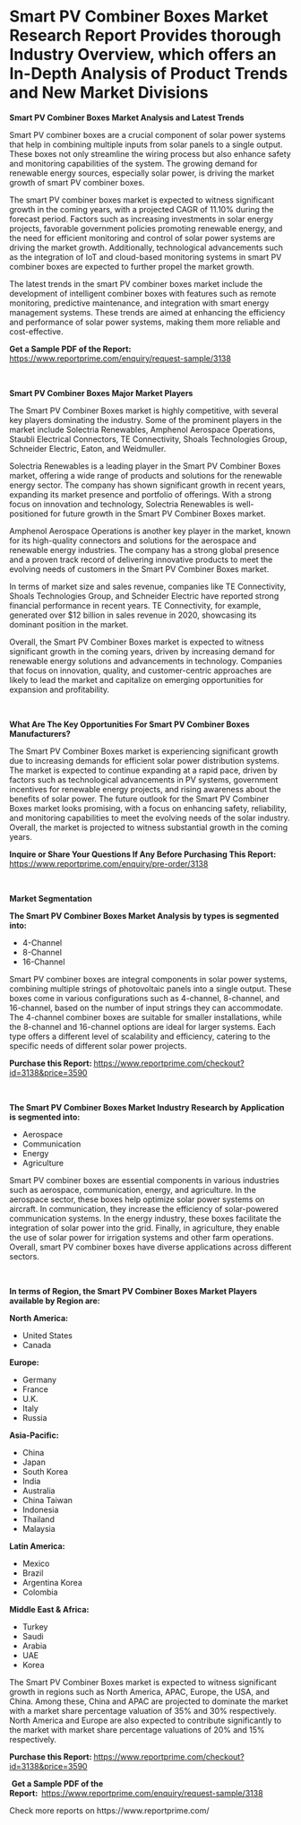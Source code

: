 <p><h1>Smart PV Combiner Boxes Market Research Report Provides thorough Industry Overview, which offers an In-Depth Analysis of Product Trends and New Market Divisions</h1></p><p><strong>Smart PV Combiner Boxes Market Analysis and Latest Trends</strong></p>
<p><p>Smart PV combiner boxes are a crucial component of solar power systems that help in combining multiple inputs from solar panels to a single output. These boxes not only streamline the wiring process but also enhance safety and monitoring capabilities of the system. The growing demand for renewable energy sources, especially solar power, is driving the market growth of smart PV combiner boxes.</p><p>The smart PV combiner boxes market is expected to witness significant growth in the coming years, with a projected CAGR of 11.10% during the forecast period. Factors such as increasing investments in solar energy projects, favorable government policies promoting renewable energy, and the need for efficient monitoring and control of solar power systems are driving the market growth. Additionally, technological advancements such as the integration of IoT and cloud-based monitoring systems in smart PV combiner boxes are expected to further propel the market growth.</p><p>The latest trends in the smart PV combiner boxes market include the development of intelligent combiner boxes with features such as remote monitoring, predictive maintenance, and integration with smart energy management systems. These trends are aimed at enhancing the efficiency and performance of solar power systems, making them more reliable and cost-effective.</p></p>
<p><strong>Get a Sample PDF of the Report:&nbsp;</strong> <a href="https://www.reportprime.com/enquiry/request-sample/3138">https://www.reportprime.com/enquiry/request-sample/3138</a></p>
<p>&nbsp;</p>
<p><strong>Smart PV Combiner Boxes Major Market Players</strong></p>
<p><p>The Smart PV Combiner Boxes market is highly competitive, with several key players dominating the industry. Some of the prominent players in the market include Solectria Renewables, Amphenol Aerospace Operations, Staubli Electrical Connectors, TE Connectivity, Shoals Technologies Group, Schneider Electric, Eaton, and Weidmuller.</p><p>Solectria Renewables is a leading player in the Smart PV Combiner Boxes market, offering a wide range of products and solutions for the renewable energy sector. The company has shown significant growth in recent years, expanding its market presence and portfolio of offerings. With a strong focus on innovation and technology, Solectria Renewables is well-positioned for future growth in the Smart PV Combiner Boxes market.</p><p>Amphenol Aerospace Operations is another key player in the market, known for its high-quality connectors and solutions for the aerospace and renewable energy industries. The company has a strong global presence and a proven track record of delivering innovative products to meet the evolving needs of customers in the Smart PV Combiner Boxes market.</p><p>In terms of market size and sales revenue, companies like TE Connectivity, Shoals Technologies Group, and Schneider Electric have reported strong financial performance in recent years. TE Connectivity, for example, generated over $12 billion in sales revenue in 2020, showcasing its dominant position in the market.</p><p>Overall, the Smart PV Combiner Boxes market is expected to witness significant growth in the coming years, driven by increasing demand for renewable energy solutions and advancements in technology. Companies that focus on innovation, quality, and customer-centric approaches are likely to lead the market and capitalize on emerging opportunities for expansion and profitability.</p></p>
<p>&nbsp;</p>
<p><strong>What Are The Key Opportunities For Smart PV Combiner Boxes Manufacturers?</strong></p>
<p><p>The Smart PV Combiner Boxes market is experiencing significant growth due to increasing demands for efficient solar power distribution systems. The market is expected to continue expanding at a rapid pace, driven by factors such as technological advancements in PV systems, government incentives for renewable energy projects, and rising awareness about the benefits of solar power. The future outlook for the Smart PV Combiner Boxes market looks promising, with a focus on enhancing safety, reliability, and monitoring capabilities to meet the evolving needs of the solar industry. Overall, the market is projected to witness substantial growth in the coming years.</p></p>
<p><strong>Inquire or Share Your Questions If Any Before Purchasing This Report:</strong> <a href="https://www.reportprime.com/enquiry/pre-order/3138">https://www.reportprime.com/enquiry/pre-order/3138</a></p>
<p>&nbsp;</p>
<p><strong>Market Segmentation</strong></p>
<p><strong>The Smart PV Combiner Boxes Market Analysis by types is segmented into:</strong></p>
<p><ul><li>4-Channel</li><li>8-Channel</li><li>16-Channel</li></ul></p>
<p><p>Smart PV combiner boxes are integral components in solar power systems, combining multiple strings of photovoltaic panels into a single output. These boxes come in various configurations such as 4-channel, 8-channel, and 16-channel, based on the number of input strings they can accommodate. The 4-channel combiner boxes are suitable for smaller installations, while the 8-channel and 16-channel options are ideal for larger systems. Each type offers a different level of scalability and efficiency, catering to the specific needs of different solar power projects.</p></p>
<p><strong>Purchase this Report:&nbsp;</strong><a href="https://www.reportprime.com/checkout?id=3138&price=3590">https://www.reportprime.com/checkout?id=3138&price=3590</a></p>
<p>&nbsp;</p>
<p><strong>The Smart PV Combiner Boxes Market Industry Research by Application is segmented into:</strong></p>
<p><ul><li>Aerospace</li><li>Communication</li><li>Energy</li><li>Agriculture</li></ul></p>
<p><p>Smart PV combiner boxes are essential components in various industries such as aerospace, communication, energy, and agriculture. In the aerospace sector, these boxes help optimize solar power systems on aircraft. In communication, they increase the efficiency of solar-powered communication systems. In the energy industry, these boxes facilitate the integration of solar power into the grid. Finally, in agriculture, they enable the use of solar power for irrigation systems and other farm operations. Overall, smart PV combiner boxes have diverse applications across different sectors.</p></p>
<p>&nbsp;</p>
<p><strong>In terms of Region, the Smart PV Combiner Boxes Market Players available by Region are:</strong></p>
<p>
    <p> <strong> North America: </strong>
        <ul>
            <li>United States</li>
            <li>Canada</li>
        </ul>
        </p> 
    <p> <strong> Europe: </strong>
        <ul>
            <li>Germany</li>
            <li>France</li>
            <li>U.K.</li>
            <li>Italy</li>
            <li>Russia</li>
        </ul>
        </p> 
    <p> <strong> Asia-Pacific: </strong>
        <ul>
            <li>China</li>
            <li>Japan</li>
            <li>South Korea</li>
            <li>India</li>
            <li>Australia</li>
            <li>China Taiwan</li>
            <li>Indonesia</li>
            <li>Thailand</li>
            <li>Malaysia</li>
        </ul>
        </p> 
    <p> <strong> Latin America: </strong>
        <ul>
            <li>Mexico</li>
            <li>Brazil</li>
            <li>Argentina Korea</li>
            <li>Colombia</li>
        </ul>
        </p> 
    <p> <strong> Middle East & Africa: </strong>
        <ul>
            <li>Turkey</li>
            <li>Saudi</li>
            <li>Arabia</li>
            <li>UAE</li>
            <li>Korea</li>
        </ul>
    </p>
    </p>
<p><p>The Smart PV Combiner Boxes market is expected to witness significant growth in regions such as North America, APAC, Europe, the USA, and China. Among these, China and APAC are projected to dominate the market with a market share percentage valuation of 35% and 30% respectively. North America and Europe are also expected to contribute significantly to the market with market share percentage valuations of 20% and 15% respectively.</p></p>
<p><strong>Purchase this Report: </strong><a href="https://www.reportprime.com/checkout?id=3138&price=3590">https://www.reportprime.com/checkout?id=3138&price=3590</a></p>
<p>&nbsp;<strong>Get a Sample PDF of the Report:&nbsp;&nbsp;</strong><a href="https://www.reportprime.com/enquiry/request-sample/3138">https://www.reportprime.com/enquiry/request-sample/3138</a></p>
<p><strong></strong></p>
<p>Check more reports on https://www.reportprime.com/</p>